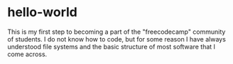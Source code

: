 # hello-world
This is my first step to becoming a part of the "freecodecamp" community of students.
I do not know how to code, but for some reason I have always understood file systems and the basic structure of most software that I come across.
